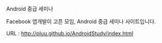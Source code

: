 Android 중급 세미나

Facebook 앱개발이 고픈 모임, Android 중급 세미나 사이트입니다.

URL : http://pluu.github.io/AndroidStudy/index.html
